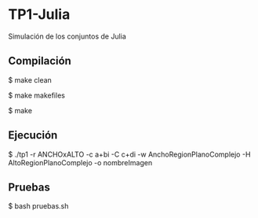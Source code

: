 # TP1-Julia

Simulación de los conjuntos de Julia

## Compilación

$ make clean

$ make makefiles

$ make

## Ejecución

$ ./tp1 -r ANCHOxALTO -c a+bi -C c+di -w AnchoRegionPlanoComplejo -H AltoRegionPlanoComplejo -o nombreImagen

## Pruebas

$ bash pruebas.sh
